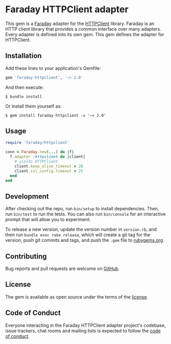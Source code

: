 # Faraday HTTPClient adapter

This gem is a [Faraday][faraday] adapter for the [HTTPClient][httpclient] library.
Faraday is an HTTP client library that provides a common interface over many adapters.
Every adapter is defined into its own gem. This gem defines the adapter for HTTPClient.

## Installation

Add these lines to your application's Gemfile:

```ruby
gem 'faraday-httpclient', '~> 2.0'
```

And then execute:

    $ bundle install

Or install them yourself as:

    $ gem install faraday-httpclient -v '~> 2.0'

## Usage

```ruby
require 'faraday/httpclient'

conn = Faraday.new(...) do |f|
  f.adapter :httpclient do |client|
    # yields HTTPClient
    client.keep_alive_timeout = 20
    client.ssl_config.timeout = 25
  end
end
```

## Development

After checking out the repo, run `bin/setup` to install dependencies. Then, run `bin/test` to run the tests. You can also run `bin/console` for an interactive prompt that will allow you to experiment.

To release a new version, update the version number in `version.rb`, and then run `bundle exec rake release`, which will create a git tag for the version, push git commits and tags, and push the `.gem` file to [rubygems.org](rubygems).

## Contributing

Bug reports and pull requests are welcome on [GitHub][repo].

## License

The gem is available as open source under the terms of the [license][license].

## Code of Conduct

Everyone interacting in the Faraday HTTPClient adapter project's codebase, issue trackers, chat rooms and mailing lists is expected to follow the [code of conduct][code-of-conduct].

[faraday]: https://github.com/lostisland/faraday
[httpclient]: https://github.com/nahi/httpclient
[rubygems]: https://rubygems.org
[repo]: https://github.com/lostisland/faraday-httpclient
[license]: https://github.com/lostisland/faraday-httpclient/blob/main/LICENSE.md
[code-of-conduct]: https://github.com/lostisland/faraday-httpclient/blob/main/CODE_OF_CONDUCT.md
